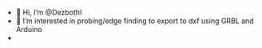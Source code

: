 - 👋 Hi, I’m @Dezbothl
- 👀 I’m interested in probing/edge finding to export to dxf using GRBL and Arduino
- 
